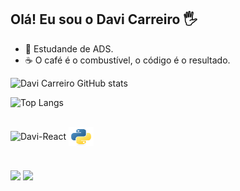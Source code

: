 ## Olá! Eu sou o Davi Carreiro 🖐️

- 🌱 Estudande de ADS.
- ☕ O café é o combustível, o código é o resultado.

![Davi Carreiro GitHub stats](https://github-readme-stats.vercel.app/api?username=Davi-info&show_icons=true&theme=radical)

![Top Langs](https://github-readme-stats.vercel.app/api/top-langs/?username=Davi-info&layout=compact&bg_color=000000&text_color=ffffff)

<div style="display: inline_block"><br>
  <img align="center" alt="Davi-React" height="30" width="40" src="https://cdn.jsdelivr.net/gh/devicons/devicon@latest/icons/java/java-plain.svg">
  <img align="center" alt="Davi-Python" height="30" width="40" src="https://raw.githubusercontent.com/devicons/devicon/master/icons/python/python-original.svg">
</div>

#

<div> 
  <a href="https://www.instagram.com/davicarreirob/?next=%2F" target="_blank"><img src="https://img.shields.io/badge/-Instagram-%23E4405F?style=for-the-badge&logo=instagram&logoColor=white" target="_blank"></a>
    <a href="https://www.linkedin.com/in/davi-carreiro-93b66a339/" target="_blank"><img src="https://img.shields.io/badge/-LinkedIn-%230077B5?style=for-the-badge&logo=linkedin&logoColor=white" target="_blank"></a> 
  
</div>
